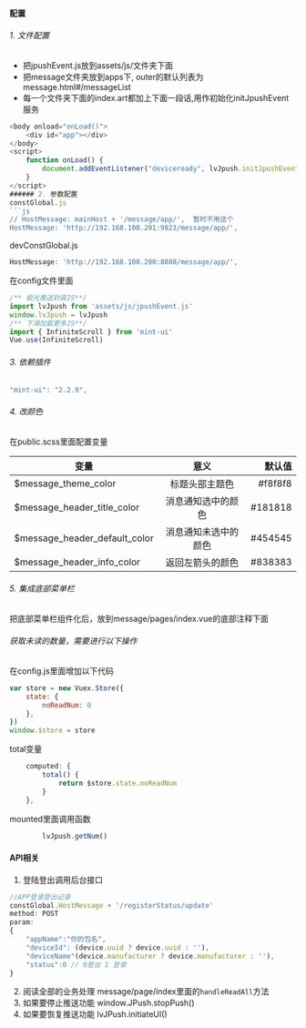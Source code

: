 ####  配置
###### 1. 文件配置
* 把jpushEvent.js放到assets/js/文件夹下面
* 把message文件夹放到apps下, outer的默认列表为message.html#/messageList
* 每一个文件夹下面的index.art都加上下面一段话,用作初始化initJpushEvent服务
```js
<body onload="onLoad()">
    <div id="app"></div>
</body>
<script>
    function onLoad() {
        document.addEventListener("deviceready", lvJpush.initJpushEvent, false);
    }
</script>
###### 2. 参数配置
constGlobal.js
```js
// HostMessage: mainHost + '/message/app/',  暂时不用这个
HostMessage: 'http://192.168.100.201:9823/message/app/', 
```
devConstGlobal.js
```js
HostMessage: 'http://192.168.100.200:8888/message/app/', 
```
在config文件里面
```js
/** 极光推送封装JS**/
import lvJpush from 'assets/js/jpushEvent.js'
window.lvJpush = lvJpush
/** 下滑加载更多JS**/
import { InfiniteScroll } from 'mint-ui'
Vue.use(InfiniteScroll)
```
###### 3. 依赖插件
```js  
"mint-ui": "2.2.9",
```
###### 4. 改颜色
在public.scss里面配置变量

| 变量   |      意义      | 默认值 |
|----------|:-------------:|------:|
| $message_theme_color |  标题头部主题色 | #f8f8f8 |
| $message_header_title_color |   消息通知选中的颜色  |  #181818 |
| $message_header_default_color| 消息通知未选中的颜色 |   #454545 |
| $message_header_info_color| 返回左箭头的颜色 |   #838383 |


###### 5. 集成底部菜单栏
把底部菜单栏组件化后，放到message/pages/index.vue的底部注释下面
###### 获取未读的数量，需要进行以下操作
在config.js里面增加以下代码
```js
var store = new Vuex.Store({
    state: {
        noReadNum: 0
    },
})
window.$store = store
```
total变量
```js
    computed: {
        total() {
            return $store.state.noReadNum
        }
    },
```
mounted里面调用函数
```js
        lvJpush.getNum()
```
####  API相关
1. 登陆登出调用后台接口
```js
//APP登录登出记录
constGlobal.HostMessage + '/registerStatus/update'
method: POST
param:
{
	"appName":"你的包名",
	"deviceId": (device.uuid ? device.uuid : ''),
	"deviceName"(device.manufacturer ? device.manufacturer : ''), 
	"status":0 // 0登出 1 登录
}
```
2. 阅读全部的业务处理
message/page/index里面的`handleReadAll`方法
3. 如果要停止推送功能
window.JPush.stopPush()
4. 如果要恢复推送功能
lvJPush.initiateUI()








